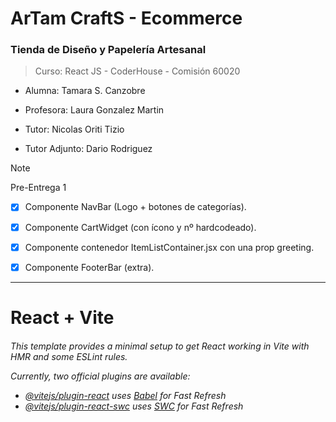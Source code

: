 <h1>ArTam CraftS - Ecommerce</h1>
<h3>Tienda de Diseño y Papelería Artesanal </h3>

> Curso: React JS - CoderHouse - Comisión 60020

* Alumna: Tamara S. Canzobre

* Profesora: Laura Gonzalez Martin
* Tutor: Nicolas Oriti Tizio
* Tutor Adjunto: Dario Rodriguez

> [!NOTE]
> Pre-Entrega 1

- [x] Componente NavBar (Logo + botones de categorías).
- [x] Componente CartWidget (con ícono y nº hardcodeado).
- [x] Componente contenedor ItemListContainer.jsx con una prop greeting.
- [x] Componente FooterBar (extra).  





--------------
# React + Vite

<h6>This template provides a minimal setup to get React working in Vite with HMR and some ESLint rules.

Currently, two official plugins are available:

- [@vitejs/plugin-react](https://github.com/vitejs/vite-plugin-react/blob/main/packages/plugin-react/README.md) uses [Babel](https://babeljs.io/) for Fast Refresh
- [@vitejs/plugin-react-swc](https://github.com/vitejs/vite-plugin-react-swc) uses [SWC](https://swc.rs/) for Fast Refresh</h6>
